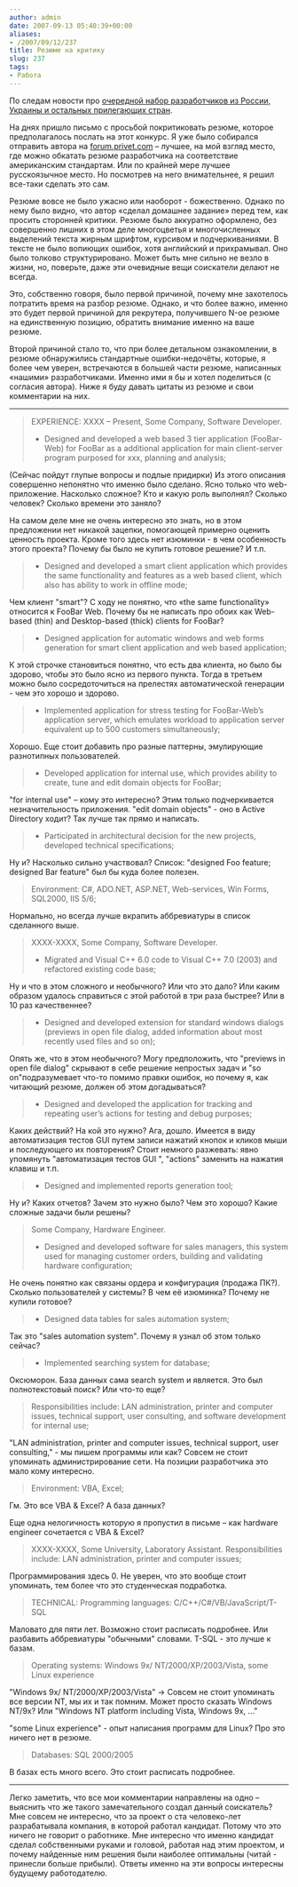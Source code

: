 ```yaml
---
author: admin
date: 2007-09-13 05:40:39+00:00
aliases:
- /2007/09/12/237
title: Резюме на критику
slug: 237
tags:
- Работа
---
```


По следам новости про [очередной набор разработчиков из России, Украины и остальных прилегающих стран](http://blog.not-a-kernel-guy.com/2007/08/29/232). 

На днях пришло письмо с просьбой покритиковать резюме, которое предполагалось послать на этот конкурс. Я уже было собирался отправить автора на [forum.privet.com](http://forum.privet.com/viewforum.php?f=2&sid=3864d972af0cb517aa8fc530c6e09582) – лучшее, на мой взгляд место, где можно обкатать резюме разработчика на соответствие американским стандартам. Или по крайней мере лучшее русскоязычное место. Но посмотрев на него внимательнее, я решил все-таки сделать это сам.

<!--more-->Резюме вовсе не было ужасно или наоборот - божественно. Однако по нему было видно, что автор «сделал домашнее задание» перед тем, как просить сторонней критики. Резюме было аккуратно оформлено, без совершенно лишних в этом деле многоцветья и многочисленных выделений текста жирным шрифтом, курсивом и подчеркиваниями. В тексте не было вопиющих ошибок, хотя английский и прихрамывал. Оно было толково структурировано. Может быть мне сильно не везло в жизни, но, поверьте, даже эти очевидные вещи соискатели делают не всегда. 

Это, собственно говоря, было первой причиной, почему мне захотелось потратить время на разбор резюме. Однако, и что более важно, именно это будет первой причиной для рекрутера, получившего N-ое резюме на единственную позицию, обратить внимание именно на ваше резюме.

Второй причиной стало то, что при более детальном ознакомлении, в резюме обнаружились стандартные ошибки-недочёты, которые, я более чем уверен, встречаются в большей части резюме, написанных «нашими» разработчиками. Именно ими я бы и хотел поделиться (с согласия автора). Ниже я буду давать цитаты из резюме и свои комментарии на них.

* * *

> EXPERIENCE:
> XXXX – Present, Some Company, Software Developer.
> - Designed and developed a web based 3 tier application (FooBar-Web) for FooBar as a additional application for main client-server program purposed for xxx, planning and analysis;

(Сейчас пойдут глупые вопросы и подлые придирки) Из этого описания совершенно непонятно что именно было сделано. Ясно только что web-приложение. Насколько сложное? Кто и какую роль выполнял? Сколько человек? Сколько времени это заняло? 

На самом деле мне не очень интересно это знать, но в этом предложении нет никакой зацепки, помогающей примерно оценить ценность проекта. Кроме того здесь нет изюминки - в чем особенность этого проекта? Почему бы было не купить готовое решение? И т.п.

> - Designed and developed a smart client application which provides the same functionality and features as a web based client, which also has ability to work in offline mode;

Чем клиент "smart"? С ходу не понятно, что «the same functionality» относится к FooBar Web. Почему бы не написать про обоих как Web-based (thin) and Desktop-based (thick) clients for FooBar? 

> - Designed application for automatic windows and web forms generation for smart client application and web based application;

К этой строчке становиться понятно, что есть два клиента, но было бы здорово, чтобы это было ясно из первого пункта. Тогда в третьем можно было сосредоточиться на прелестях автоматической генерации - чем это хорошо и здорово.

> - Implemented application for stress testing for FooBar-Web’s application server, which emulates workload to application server equivalent up to 500 customers simultaneously;

Хорошо. Еще стоит добавить про разные паттерны, эмулирующие разнотипных пользователей.

> - Developed application for internal use, which provides ability to create, tune and edit domain objects for FooBar;

"for internal use" – кому это интересно? Этим только подчеркивается незначительность приложения. 
"edit domain objects" - оно в Active Directory ходит? Так лучше так прямо и написать.

> - Participated in architectural decision for the new projects, developed technical specifications;

Ну и? Насколько сильно участвовал? Список: "designed Foo feature; designed Bar feature" был бы куда более полезен.

> Environment: C#, ADO.NET, ASP.NET, Web-services, Win Forms, SQL2000, IIS 5/6;

Нормально, но всегда лучше вкрапить аббревиатуры в список сделанного выше.

> XXXX-XXXX, Some Company, Software Developer.
> - Migrated and Visual C++ 6.0 code to Visual C++ 7.0 (2003) and refactored existing code base;

Ну и что в этом сложного и необычного? Или что это дало? Или каким образом удалось справиться с этой работой в три раза быстрее? Или в 10 раз качественнее?

> - Designed and developed extension for standard windows dialogs (previews in open file dialog, added information about most recently used files and so on);

Опять же, что в этом необычного? Могу предположить, что "previews in open file dialog" скрывают в себе решение непростых задач и "so on"подразумевает что-то помимо правки ошибок, но почему я, как читающий резюме, должен об этом догадываться?

> - Designed and developed the application for tracking and repeating user’s actions for testing and debug purposes;

Каких действий? На кой это нужно? Ага, дошло. Имеется в виду автоматизация тестов GUI путем записи нажатий кнопок и кликов мыши и последующего их повторения? Стоит немного разжевать: явно упомянуть "автоматизация тестов GUI ", "actions" заменить на нажатия клавиш и т.п.

> - Designed and implemented reports generation tool;

Ну и? Каких отчетов? Зачем это нужно было? Чем это хорошо? Какие сложные задачи были решены?

> Some Company, Hardware Engineer.
> - Designed and developed software for sales managers, this system used for managing customer orders, building and validating hardware configuration;

Не очень понятно как связаны ордера и конфигурация (продажа ПК?). Сколько пользователей у системы? В чем её изюминка? Почему не купили готовое?

> - Designed data tables for sales automation system;

Так это "sales automation system". Почему я узнал об этом только сейчас?

> - Implemented searching system for database;

Оксюморон. База данных сама search system и является. Это был полнотекстовый поиск? Или что-то еще?

> Responsibilities include: LAN administration, printer and computer issues, technical support, user consulting, and software development for internal use;

"LAN administration, printer and computer issues, technical support, user consulting," - мы пишем программы или как? Совсем не стоит упоминать администрирование сети. На позиции разработчика это мало кому интересно.

> Environment: VBA, Excel;

Гм. Это все VBA & Excel? А база данных?

Еще одна нелогичность которую я пропустил в письме – как hardware engineer сочетается с VBA & Excel?

> XXXX-XXXX, Some University, Laboratory Assistant.
> Responsibilities include: LAN administration, printer and computer issues;

Программирования здесь 0. Не уверен, что это вообще стоит упоминать, тем более что это студенческая подработка.

> TECHNICAL:
> Programming languages: C/C++/C#/VB/JavaScript/T-SQL

Маловато для пяти лет. Возможно стоит расписать подробнее. Или разбавить аббревиатуры "обычными" словами. T-SQL - это лучше к базам.

> Operating systems: Windows 9x/ NT/2000/XP/2003/Vista, some Linux experience

"Windows 9x/ NT/2000/XP/2003/Vista" -> Совсем не стоит упоминать все версии NT, мы их и так помним. Может просто сказать Windows NT/9x? Или "Windows NT platform including Vista, Windows 9x, ..."

"some Linux experience" - опыт написания программ для Linux? Про это ничего нет в резюме.

>Databases: SQL 2000/2005

В базах есть много всего. Это стоит расписать подробнее.

* * *

Легко заметить, что все мои комментарии направлены на одно – выяснить что же такого замечательного создал данный соискатель? Мне совсем не интересно, что за проект о ста человеко-лет разрабатывала компания, в которой работал кандидат. Потому что это ничего не говорит о работнике. Мне интересно что именно кандидат сделал собственными руками и головой, работая над этим проектом, и почему найденные ним решения были наиболее оптимальны (читай - принесли больше прибыли). Ответы именно на эти вопросы интересны будущему работодателю.
